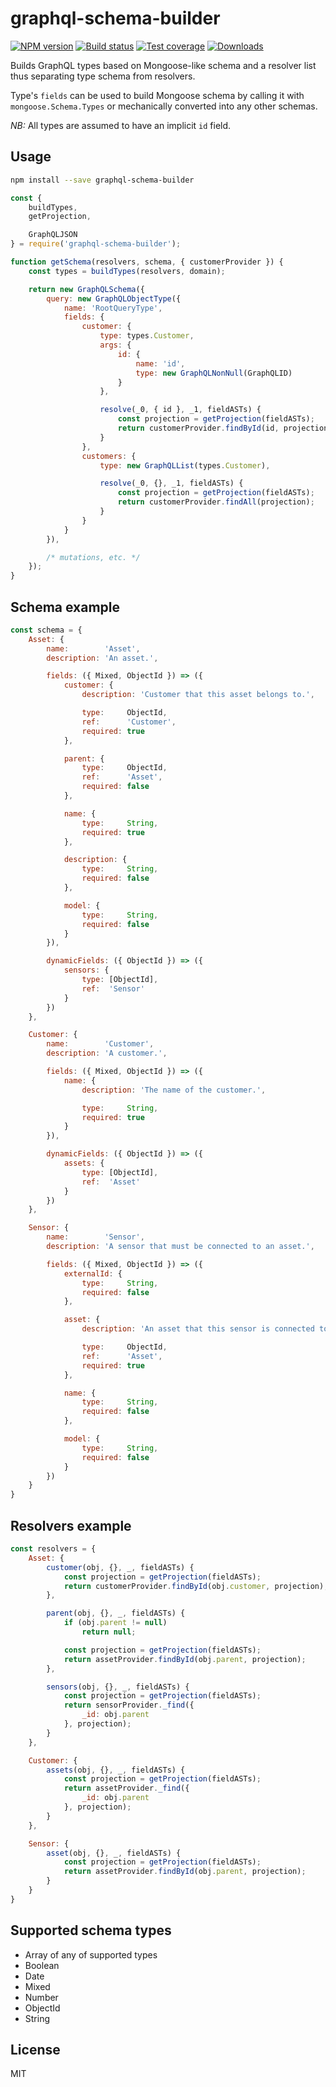 # graphql-schema-builder

[![NPM version][npm-image]][npm-url]
[![Build status][travis-image]][travis-url]
[![Test coverage][coveralls-image]][coveralls-url]
[![Downloads][downloads-image]][downloads-url]

Builds GraphQL types based on Mongoose-like schema and a resolver list thus separating type schema from resolvers.

Type's `fields` can be used to build Mongoose schema by calling it with `mongoose.Schema.Types` or mechanically converted into any other schemas.

*NB:* All types are assumed to have an implicit `id` field.

## Usage

```bash
npm install --save graphql-schema-builder
```

```js
const {
    buildTypes,
    getProjection,

    GraphQLJSON
} = require('graphql-schema-builder');

function getSchema(resolvers, schema, { customerProvider }) {
    const types = buildTypes(resolvers, domain);

    return new GraphQLSchema({
        query: new GraphQLObjectType({
            name: 'RootQueryType',
            fields: {
                customer: {
                    type: types.Customer,
                    args: {
                        id: {
                            name: 'id',
                            type: new GraphQLNonNull(GraphQLID)
                        }
                    },

                    resolve(_0, { id }, _1, fieldASTs) {
                        const projection = getProjection(fieldASTs);
                        return customerProvider.findById(id, projection);
                    }
                },
                customers: {
                    type: new GraphQLList(types.Customer),

                    resolve(_0, {}, _1, fieldASTs) {
                        const projection = getProjection(fieldASTs);
                        return customerProvider.findAll(projection);
                    }
                }
            }
        }),

        /* mutations, etc. */
    });
}

```

## Schema example

```js
const schema = {
    Asset: {
        name:        'Asset',
        description: 'An asset.',

        fields: ({ Mixed, ObjectId }) => ({
            customer: {
                description: 'Customer that this asset belongs to.',

                type:     ObjectId,
                ref:      'Customer',
                required: true
            },

            parent: {
                type:     ObjectId,
                ref:      'Asset',
                required: false
            },

            name: {
                type:     String,
                required: true
            },

            description: {
                type:     String,
                required: false
            },

            model: {
                type:     String,
                required: false
            }
        }),

        dynamicFields: ({ ObjectId }) => ({
            sensors: {
                type: [ObjectId],
                ref:  'Sensor'
            }
        })
    },

    Customer: {
        name:        'Customer',
        description: 'A customer.',

        fields: ({ Mixed, ObjectId }) => ({
            name: {
                description: 'The name of the customer.',

                type:     String,
                required: true
            }
        }),

        dynamicFields: ({ ObjectId }) => ({
            assets: {
                type: [ObjectId],
                ref:  'Asset'
            }
        })
    },

    Sensor: {
        name:        'Sensor',
        description: 'A sensor that must be connected to an asset.',

        fields: ({ Mixed, ObjectId }) => ({
            externalId: {
                type:     String,
                required: false
            },

            asset: {
                description: 'An asset that this sensor is connected to.',

                type:     ObjectId,
                ref:      'Asset',
                required: true
            },

            name: {
                type:     String,
                required: false
            },

            model: {
                type:     String,
                required: false
            }
        })
    }
}
```

## Resolvers example

```js
const resolvers = {
    Asset: {
        customer(obj, {}, _, fieldASTs) {
            const projection = getProjection(fieldASTs);
            return customerProvider.findById(obj.customer, projection);
        },

        parent(obj, {}, _, fieldASTs) {
            if (obj.parent != null)
                return null;

            const projection = getProjection(fieldASTs);
            return assetProvider.findById(obj.parent, projection);
        },

        sensors(obj, {}, _, fieldASTs) {
            const projection = getProjection(fieldASTs);
            return sensorProvider._find({
                _id: obj.parent
            }, projection);
        }
    },

    Customer: {
        assets(obj, {}, _, fieldASTs) {
            const projection = getProjection(fieldASTs);
            return assetProvider._find({
                _id: obj.parent
            }, projection);
        }
    },

    Sensor: {
        asset(obj, {}, _, fieldASTs) {
            const projection = getProjection(fieldASTs);
            return assetProvider.findById(obj.parent, projection);
        }
    }
}
```

## Supported schema types

- Array of any of supported types
- Boolean
- Date
- Mixed
- Number
- ObjectId
- String

## License

MIT

[npm-image]: https://img.shields.io/npm/v/graphql-schema-builder.svg?style=flat-square
[npm-url]: https://npmjs.org/package/graphql-schema-builder
[travis-image]: https://img.shields.io/travis/GeorgeSapkin/graphql-schema-builder.svg?style=flat-square
[travis-url]: https://travis-ci.org/GeorgeSapkin/graphql-schema-builder
[coveralls-image]: https://img.shields.io/coveralls/GeorgeSapkin/graphql-schema-builder.svg?style=flat-square
[coveralls-url]: https://coveralls.io/r/GeorgeSapkin/graphql-schema-builder
[downloads-image]: http://img.shields.io/npm/dm/graphql-schema-builder.svg?style=flat-square
[downloads-url]: https://npmjs.org/package/graphql-schema-builder
